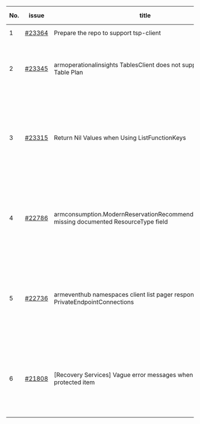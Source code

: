 | No. | issue | title | labels | assignees | bot advice | created date |
| ------ | ------ | ------ | ------ | ------ | ------ | :-----: |
|1|[#23364](https://github.com/Azure/azure-sdk-for-go/issues/23364)|Prepare the repo to support tsp-client|Client, Mgmt|lirenhe||2024-08-21|
|2|[#23345](https://github.com/Azure/azure-sdk-for-go/issues/23345)|armoperationalinsights TablesClient does not support updating Table Plan|question, Mgmt, customer-reported, needs-team-attention|lirenhe||2024-08-16|
|3|[#23315](https://github.com/Azure/azure-sdk-for-go/issues/23315)|Return Nil Values when Using ListFunctionKeys|question, App Services, Service Attention, Mgmt, customer-reported, needs-team-attention|lirenhe, Mitse1n||2024-08-13|
|4|[#22786](https://github.com/Azure/azure-sdk-for-go/issues/22786)|armconsumption.ModernReservationRecommendationProperties missing documented ResourceType field|Service Attention, Mgmt, customer-reported, needs-team-attention, feature-request|lirenhe|new comment|2024-04-26|
|5|[#22736](https://github.com/Azure/azure-sdk-for-go/issues/22736)|armeventhub namespaces client list pager responses have nil PrivateEndpointConnections|question, Event Hubs, Service Attention, Mgmt, customer-reported, needs-team-attention|lirenhe|new comment|2024-04-10|
|6|[#21808](https://github.com/Azure/azure-sdk-for-go/issues/21808)|[Recovery Services] Vague error messages when creating protected item|question, Recovery Services Backup, Mgmt, customer-reported, needs-team-attention|lirenhe|new comment|2023-10-19|
